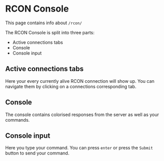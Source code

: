# RCON Console
This page contains info about `/rcon/`

The RCON Console is split into three parts:
- Active connections tabs
- Console
- Console input

## Active connections tabs
Here your every currently alive RCON connection will show up. You can 
navigate them by clicking on a connections corresponding tab.

## Console
The console contains colorised responses from the server as well as your
commands.

## Console input
Here you type your command. You can press `enter` or press the `Submit` 
button to send your command.

